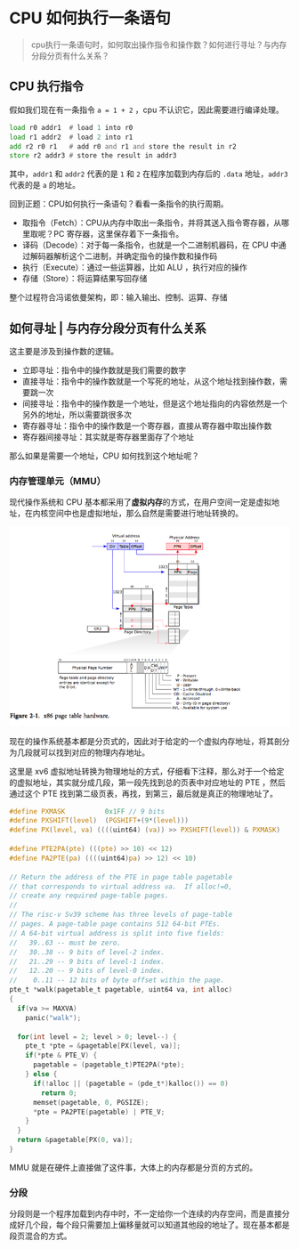 # CPU 如何执行一条语句

> cpu执行一条语句时，如何取出操作指令和操作数？如何进行寻址？与内存分段分页有什么关系？

## CPU 执行指令

假如我们现在有一条指令 `a = 1 + 2` ，cpu 不认识它，因此需要进行编译处理。

```asm
load r0 addr1  # load 1 into r0
load r1 addr2  # load 2 into r1
add r2 r0 r1   # add r0 and r1 and store the result in r2
store r2 addr3 # store the result in addr3
```

其中，`addr1` 和 `addr2` 代表的是 `1` 和 `2` 在程序加载到内存后的 `.data` 地址，`addr3` 代表的是 `a` 的地址。

回到正题：CPU如何执行一条语句？看看一条指令的执行周期。

- 取指令（Fetch）：CPU从内存中取出一条指令，并将其送入指令寄存器，从哪里取呢？PC 寄存器，这里保存着下一条指令。
- 译码（Decode）：对于每一条指令，也就是一个二进制机器码，在 CPU 中通过解码器解析这个二进制，并确定指令的操作数和操作码
- 执行（Execute）：通过一些运算器，比如 ALU ，执行对应的操作
- 存储（Store）：将运算结果写回存储

整个过程符合冯诺依曼架构，即：输入输出、控制、运算、存储

## 如何寻址 | 与内存分段分页有什么关系

这主要是涉及到操作数的逻辑。

- 立即寻址：指令中的操作数就是我们需要的数字
- 直接寻址：指令中的操作数就是一个写死的地址，从这个地址找到操作数，需要跳一次
- 间接寻址：指令中的操作数是一个地址，但是这个地址指向的内容依然是一个另外的地址，所以需要跳很多次
- 寄存器寻址：指令中的操作数是一个寄存器，直接从寄存器中取出操作数
- 寄存器间接寻址：其实就是寄存器里面存了个地址

那么如果是需要一个地址，CPU 如何找到这个地址呢？

### 内存管理单元（MMU）

现代操作系统和 CPU 基本都采用了**虚拟内存**的方式，在用户空间一定是虚拟地址，在内核空间中也是虚拟地址，那么自然是需要进行地址转换的。

![x86 pte](../Assets/Image/OperatingSystem/x86-pte.png)

现在的操作系统基本都是分页式的，因此对于给定的一个虚拟内存地址，将其剖分为几段就可以找到对应的物理内存地址。

这里是 xv6 虚拟地址转换为物理地址的方式，仔细看下注释，那么对于一个给定的虚拟地址，其实就分成几段，第一段先找到总的页表中对应地址的 PTE ，然后通过这个 PTE 找到第二级页表，再找，到第三，最后就是真正的物理地址了。

```c
#define PXMASK          0x1FF // 9 bits
#define PXSHIFT(level)  (PGSHIFT+(9*(level)))
#define PX(level, va) ((((uint64) (va)) >> PXSHIFT(level)) & PXMASK)

#define PTE2PA(pte) (((pte) >> 10) << 12)
#define PA2PTE(pa) ((((uint64)pa) >> 12) << 10)

// Return the address of the PTE in page table pagetable
// that corresponds to virtual address va.  If alloc!=0,
// create any required page-table pages.
//
// The risc-v Sv39 scheme has three levels of page-table
// pages. A page-table page contains 512 64-bit PTEs.
// A 64-bit virtual address is split into five fields:
//   39..63 -- must be zero.
//   30..38 -- 9 bits of level-2 index.
//   21..29 -- 9 bits of level-1 index.
//   12..20 -- 9 bits of level-0 index.
//    0..11 -- 12 bits of byte offset within the page.
pte_t *walk(pagetable_t pagetable, uint64 va, int alloc)
{
  if(va >= MAXVA)
    panic("walk");

  for(int level = 2; level > 0; level--) {
    pte_t *pte = &pagetable[PX(level, va)];
    if(*pte & PTE_V) {
      pagetable = (pagetable_t)PTE2PA(*pte);
    } else {
      if(!alloc || (pagetable = (pde_t*)kalloc()) == 0)
        return 0;
      memset(pagetable, 0, PGSIZE);
      *pte = PA2PTE(pagetable) | PTE_V;
    }
  }
  return &pagetable[PX(0, va)];
}
```

MMU 就是在硬件上直接做了这件事，大体上的内存都是分页的方式的。

### 分段

分段则是一个程序加载到内存中时，不一定给你一个连续的内存空间，而是直接分成好几个段，每个段只需要加上偏移量就可以知道其他段的地址了。现在基本都是段页混合的方式。
